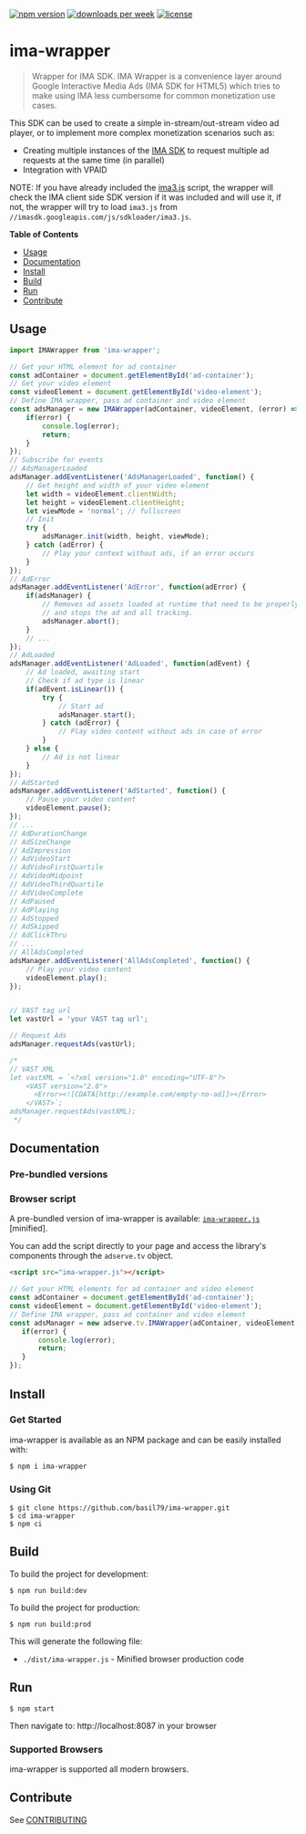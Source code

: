 [![npm version](https://badgen.net/npm/v/ima-wrapper)](https://badgen.net/npm/v/ima-wrapper)
[![downloads per week](https://badgen.net/npm/dw/ima-wrapper)](https://badgen.net/npm/dw/ima-wrapper)
[![license](https://badgen.net/github/license/basil79/ima-wrapper)](https://badgen.net/github/license/basil79/ima-wrapper)

# ima-wrapper

> Wrapper for IMA SDK. IMA Wrapper is a convenience layer around Google Interactive Media Ads (IMA SDK for HTML5) which tries to make using IMA less cumbersome for common monetization use cases.

This SDK can be used to create a simple in-stream/out-stream video ad player, or to implement more complex monetization scenarios such as:
- Creating multiple instances of the [IMA SDK](https://developers.google.com/interactive-media-ads/docs/sdks/html5/client-side) to request multiple ad requests at the same time (in parallel)
- Integration with VPAID

NOTE: If you have already included the [ima3.js](//imasdk.googleapis.com/js/sdkloader/ima3.js) script, the wrapper will check the IMA client side SDK version if it was included and will use it, if not, the wrapper will try to load `ima3.js` from `//imasdk.googleapis.com/js/sdkloader/ima3.js`.

**Table of Contents**

- [Usage](#Usage)
- [Documentation](#Documentation)
- [Install](#Install)
- [Build](#Build)
- [Run](#Run)
- [Contribute](#Contribute)

## Usage

```javascript
import IMAWrapper from 'ima-wrapper';

// Get your HTML element for ad container
const adContainer = document.getElementById('ad-container');
// Get your video element
const videoElement = document.getElementById('video-element');
// Define IMA wrapper, pass ad container and video element
const adsManager = new IMAWrapper(adContainer, videoElement, (error) => {
    if(error) {
        console.log(error);
        return;
    }
});
// Subscribe for events
// AdsManagerLoaded
adsManager.addEventListener('AdsManagerLoaded', function() {
    // Get height and width of your video element
    let width = videoElement.clientWidth;
    let height = videoElement.clientHeight;
    let viewMode = 'normal'; // fullscreen
    // Init
    try {
        adsManager.init(width, height, viewMode);
    } catch (adError) {
        // Play your context without ads, if an error occurs
    }
});
// AdError
adsManager.addEventListener('AdError', function(adError) {
    if(adsManager) {
        // Removes ad assets loaded at runtime that need to be properly removed at the time of ad completion
        // and stops the ad and all tracking.
        adsManager.abort();
    }
    // ... 
});
// AdLoaded
adsManager.addEventListener('AdLoaded', function(adEvent) {
    // Ad loaded, awaiting start
    // Check if ad type is linear
    if(adEvent.isLinear()) {
        try {
            // Start ad
            adsManager.start();
        } catch (adError) {
            // Play video content without ads in case of error
        }
    } else {
        // Ad is not linear
    }
});
// AdStarted
adsManager.addEventListener('AdStarted', function() {
    // Pause your video content
    videoElement.pause();
});
// ...
// AdDurationChange
// AdSizeChange
// AdImpression
// AdVideoStart
// AdVideoFirstQuartile
// AdVideoMidpoint
// AdVideoThirdQuartile
// AdVideoComplete
// AdPaused
// AdPlaying
// AdStopped
// AdSkipped
// AdClickThru
// ...
// AllAdsCompleted
adsManager.addEventListener('AllAdsCompleted', function() {
    // Play your video content
    videoElement.play();
});


// VAST tag url
let vastUrl = 'your VAST tag url';

// Request Ads
adsManager.requestAds(vastUrl);

/*
// VAST XML
let vastXML = `<?xml version="1.0" encoding="UTF-8"?>
    <VAST version="2.0">
      <Error><![CDATA[http://example.com/empty-no-ad]]></Error>
    </VAST>`;
adsManager.requestAds(vastXML);
 */
```

## Documentation

### Pre-bundled versions

### Browser script

A pre-bundled version of ima-wrapper is available: [`ima-wrapper.js`](dist/ima-wrapper.js) [minified].

You can add the script directly to your page and access the library's components through the `adserve.tv` object.

```html
<script src="ima-wrapper.js"></script>
```

```javascript
// Get your HTML elements for ad container and video element
const adContainer = document.getElementById('ad-container');
const videoElement = document.getElementById('video-element');
// Define IMA wrapper, pass ad container and video element
const adsManager = new adserve.tv.IMAWrapper(adContainer, videoElement, (error) => {
   if(error) {
       console.log(error);
       return;
   } 
});
```

## Install

### Get Started

ima-wrapper is available as an NPM package and can be easily installed with:

    $ npm i ima-wrapper

### Using Git

    $ git clone https://github.com/basil79/ima-wrapper.git
    $ cd ima-wrapper
    $ npm ci

## Build

To build the project for development:

    $ npm run build:dev

To build the project for production:

    $ npm run build:prod

This will generate the following file:

+ `./dist/ima-wrapper.js` - Minified browser production code

## Run

    $ npm start

Then navigate to: http://localhost:8087 in your browser

### Supported Browsers

ima-wrapper is supported all modern browsers.

## Contribute

See [CONTRIBUTING](./CONTRIBUTING.md)
